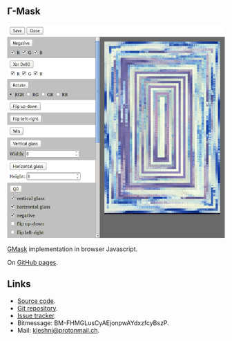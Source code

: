 Γ-Mask
------

![Screenshot](screenshot.png)

[GMask](http://gmask.awardspace.info/) implementation in browser Javascript.

On [GitHub pages](https://kleshni.github.io/Gamma-Mask/).

Links
-----

* [Source code](https://github.com/Kleshni/Gamma-Mask/archive/master.zip).
* [Git repository](https://github.com/Kleshni/Gamma-Mask.git).
* [Issue tracker](https://github.com/Kleshni/Gamma-Mask/issues).
* Bitmessage: BM-FHMGLusCyAEjonpwAYdxzfcyBszP.
* Mail: [kleshni@protonmail.ch](mailto:kleshni@protonmail.ch).
